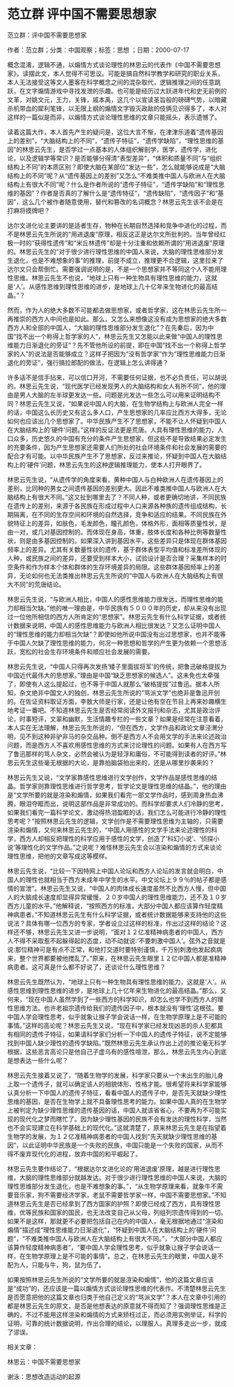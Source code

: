 # 范立群  评中国不需要思想家    
    
范立群：评中国不需要思想家    
作者：范立群；分类：中国观察；标签：思想 ；日期：2000-07-17    
概念混淆，逻辑不通，以煽情方式谈论理性的林思云的代表作《中国不需要思想家》。读摆此文，本人觉得不可思议。可能是搞自然科学教学和研究的职业关系，本人无法接受这等文人墨客在科学概念之间的混杂取代，逻辑推理之间的任意跳跃，在文字煽情游戏中寻找发泄的乐趣。也可能是经历过大跃进年代和史无前例的文革，对姚文元，王力，关锋，戚本禹，这几个以宣读圣旨般的磅礴气势，以暗藏杀机带血的犀利笔锋，以无限上纲的煽情文字毁灭政敌的伎俩见识得多了，本人对这样的一篇似是而非，以煽情方式谈论理性思维的文章只能摇头，表示遗憾了。    
读着这篇大作，本人首先产生的疑问是，这位大言不惭，在津津乐道着“遗传基因上的差别”，“大脑结构上的不同”，“遗传子特征”，“遗传学缺陷”，“理性思维的基因”的林思云先生，是否学过一点基本的人体组织解剖学，医学，遗传学，进化论，以及逻辑学等常识？是否能够分得清“表型差异”，“体积和质量不同”与“组织结构上不同”的本质区别？即使大脑在某部位“发达一些”，怎么就能够说成是“大脑结构上的不同”呢？从“遗传基因上的差别”又怎么“不难类推中国人与欧洲人在大脑结构上有很大不同”呢？什么是作者所说的“遗传子特征”，“遗传学缺陷”和“理性思维的基因”？作者是否真的了解什么是“遗传特征”，“遗传缺陷”，“遗传因子”和“基因”，这么几个被作者随意使用，替代和篡改的名词概念？林思云先生该不会是在打麻将摸牌吧？    
达尔文进化论主要讲的是适者生存，物种在长期自然选择和竞争中进化的过程，而不是林思云先生所说的“用进退废”原理，相反这正是达尔文所批判的。当年曾经红极一时的“获得性遗传”和“米丘林遗传”却是十分注重和依赖所谓的“用进退废”原理的。林思云先生的“对于很少进行理性思维的中国人来说，大脑的理性思维部分发生退化，也是不难想象的事”的推理，前提不成立，推理更不合逻辑，这里拉来了达尔文只会帮倒忙。需要强调说明的是，不是一个思想家并不等同这个人不能用理性思维。林思云先生不也说，“地球上只有一种生物具有理性思维的能力，这就是‘人’。从感性思维到理性思维的进步，是地球上几十亿年来生物进化的最高结晶。”？    
然而，作为人的绝大多数不可能都去做思想家，或者哲学家，这在林思云先生所一再推崇的西方人中间也是如此。那么，又怎么来想像这没有成为思想家的绝大多数西方人和全部的中国人，“大脑的理性思维部分发生退化”？在先秦后，因为中国“找不出一个称得上哲学家的人”，林思云先生又怎能以此来做“中国人的理性思维能力日渐退化的旁证”？先不管他所设的前提，即在中国“找不出一个称得上哲学家的人”的说法是否能够成立？这样子把因为“没有哲学家”作为“理性思维能力日渐退化的旁证”，强行搞拉郎配的做法，在逻辑上怎么讲得通？    
许多话不是信手拈来，可以信口开河，不需要任何证据，也不必负责任，可以胡说的。林思云先生说，“现代医学已经发现男人的大脑结构和女人有所不同”，他的理由是男人大脑的左半球更发达一些。问题是光发达一些怎么可以用来证明结构不同？林思云先生又说，“如果说中国人的大脑，在生物学结构上与欧洲人完全一样的话，中国这么长历史又有这么多人口，产生思想家的几率应比西方大得多，无论如何也应该出几个思想家了。中华民族产生不了思想家，不能不让人怀疑到中国人在大脑结构上的‘硬件’问题。”这样的反证法更是荒唐。人具有理性思维的能力，人口众多，历史悠久的中国有充分的条件产生思想家，但这些不是导致结果必定发生的充要条件，因为产生思想家还需要人们所处的社会环境条件和社会发展的需要的配合才有可能。以中华民族产生不了思想家，反过来推论，怀疑到中国人在大脑结构上的‘硬件’问题，林思云先生的这种逻辑推理能力，使本人打开眼界了。    
林思云先生说，“从遗传学的角度来看，黄种中国人与白种欧洲人在遗传基因上的差别，比同种的男女之间遗传基因的差别更大。因此不难类推中国人与欧洲人在大脑结构上有很大不同。”这又扯到哪里去了？不同人种，或者更确切地讲，不同民族在遗传上的差别，来源于各民族在形成过程中人口来源各种族的遗传组成结构，长期隔离，在不同的生存空间和环境的自然选择，竞争和适应的结果。不同民族在外貌特征上的差异，如肤色，毛发颜色，瞳孔颜色，体格外形，面相等质量性状，是由一对，或几对基因控制的。而体现在身高，体重，肢体长度和各种比例等数量性状，则是由多基因控制的。如果深入讲到基因水平，这些差异只是体现在群体基因频率上的差异。尤其有关数量性状的遗传，基于群体表型平均值和标准差所体现的人种，或民族之间的差异，还要受到样本大小，试验设计是否合理？采集样本的时空条件和作为样本个体和群体的生存环境差异的局限。这些群体基因频率上的差异，无论如何也无法类推出林思云先生所说的“中国人与欧洲人在大脑结构上有很大不同”的荒唐结论。    
林思云先生说，“与欧洲人相比，中国人的感性思维能力很发达，而理性思维的能力却相当欠缺。”他的唯一理由是，中华民族有５０００年的历史，却从来没有出现过一位他所相信的西方人所肯定的“思想家”。林思云先生有什么科学证据，或者统计数据来说明，中国人的感性思维能力与欧洲人相比很发达？又怎么证明中国人的“理性思维的能力却相当欠缺”？即使如他所说中国没有出过思想家，也并不能等于中国人欠缺了理性思维的能力，何况一种思想和哲学的产生更为依赖一个思想活跃，宽松的社会生存环境条件和顺应社会发展的需要。    
林思云先生说，“中国人只得再次发扬‘矮子里面拔将军’的传统，把鲁迅破格提拔为中国近代最伟大的思想家。”理由是中国“缺乏思想家的候选人”。这未免也太牵强了，即使有人这么提起过，也不等于中国人就那么“破格提拔”过鲁迅。据本人所知，杂文绝非中国文人的独创，林思云先生所说的“骂派文学”也绝非是鲁迅开创的。在佐证资料取证方面，李敖大师是行家，还是让他有空在节目上再来妙趣横生地考证一番吧。不知道林思云先生是否经常阅读外文报刊和杂志，尤其是政治评论，时事短评，文翠和幽默，生活情趣专栏的一些文章？如果是经常在注意看着，本人实在无法理解，林思云先生所说的，“但在西方，文学作品和政论文章泾渭分明，见不到这种非驴非马的杂交品种。倒不是西方人不会用文学的手法来论述政治问题，而是西方人不喜欢用感性思维的方式来讨论理性的问题。如果有人在西方写了鲁迅那样的骂人杂文，必然会被认为是轻浮和庸俗，不可能得到读者的好评。”林思云先生这些毫无根据的大论，是靠拍脑袋拍出来的，还是从哪里抄袭来的？    
林思云先生又说，“文学家靠感性思维进行文学创作，文学作品是感性思维的结晶。哲学家则靠理性思维进行哲学思考，哲学论文是理性思维的结晶。”，他的理由是“文学所要的就是渲染和煽情，如果我们看完一部文学作品时，感到周身热血沸腾，眼泪夺眶而出，说明这部作品是非常成功的。而科学却要求人们冷静的思考，如果我们看完一篇科学论文，激动得热泪盈眶的话，我们怎么可能进行冷静的理性思考呢？”按照林思云先生的逻辑，文学创作是不需要理性思维为主轴的，只需要渲染和煽情，又何来林思云先生的，“中国人用感性的文学手法来论述理性的科学，西方人却相反把理性的科学应用于感性的文学，创造了‘科幻小说’、‘侦探小说’等理性化的文学作品。”之说呢？难怪林思云先生会以渲染和煽情的方式来谈论理性思维，把他的文章写成这等模样。    
林思云先生说，“比较一下因特网上中国人论坛和西方人论坛的发言就会明白，中国人的理性也就相当于西方未成年中学生的水平。中文论坛上９９％的帖子都是感情的宣泄”。林思云先生又说，“中国人的肉体成长速度虽然不比西方人慢，但中国人的大脑成长速度却显得异常缓慢，２０岁中国人的理性思维能力，还不及１０岁西方儿童的水平。”他解释说，“按照西方的标准，大部分中国人都应该算作轻度精神病患者。”不知道林思云先生有什么科学证据，或者统计数据能够来支持他的这些说法？具体有哪一位西方的专家，学者设立过这样的标准，作出过这样的结论？这样还不够，林思云先生又进一步说明，“面对１２亿准精神病患者的中国人，西方人不得不采取惹不起躲得起的态度，动不动就说∶‘不要刺激中国人’。弦外之音就是说∶那位精神可是有点不正常，和他打交道时要特别谨慎，千万别刺激他发起疯病来，整个世界都要被他搅乱了。”原来，在林思云先生眼里１２亿中国人都是准精神病患者。这可真是什么都不好说了，还谈论什么理性思维？    
林思云先生既然认为，“地球上只有一种生物具有理性思维的能力，这就是‘人’。从感性思维到理性思维的进步，是地球上几十亿年来生物进化的最高结晶。”那么，又何来，“现在中国人虽然学到了一些西方的科学知识，却怎么也学不到西方人的理性思维方法。也许老祖宗遗传给我们的遗传因子中，根本就没有‘理性’这根弦。要中国人学会理性思考，似乎就象让猴子学会说话一样，在生物学原理上是不可能的事情。”这样的高论呢？林思云先生又说，“现在科学家已经发现凶恶的杀人犯都具有相同的遗传子特征，如果请科学家们分析一下中国人的遗传子特征，说不定能够找到中国人缺少理性的遗传学缺陷。”既然林思云先生承认作出上述的推论毫无科学根据，这些恶言高论只是他自己子虚乌有的感性喧泄，那么，林思云先生内心到底是想表达一些什么呢？    
林思云先生接着又说了，“随着生物学的发展，科学家只要从一个未出生的胎儿身上取一个遗传子，就可以确定该人的相貌体形、性格才能。很希望将来科学家能够认真分析一下中国人的遗传子特征，看看中国人的遗传子中，是否先天就缺少理性思维的基因，是否在生物学上就不具备理性思考的能力。如果中国人真的在生物学上被判定为缺少理性思维的遗传基因的话，中国人就该省省心，不要再为不可能实现的现代化之梦而瞎忙了。因为缺少理性基因的民族不会有发达的理性科学，当然也不会实现建立在科学基础上的现代化。”这就清楚了，原来林思云先生是在指望着生物学的发展，为１２亿准精神病患者的中国人找到“先天就缺少理性思维的基因”，以此证明中华民族是一个失败的民族，中国只能是一个失败的国家，从而不得不废弃现代化的进程，放弃中国的和平崛起了。    
林思云先生要作结论了，“根据达尔文进化论的‘用进退废’原理，越是进行理性思维，大脑的理性思维部分就越发达。对于很少进行理性思维的中国人来说，大脑的理性思维部分发生退化，也是不难想象的事。”，“从生物学原理来看，就象牛不需要音乐家，狗不需要经济学家，老鼠不需要哲学家一样，中国不需要思想家。”不知道林思云先生是否已经拿到了西方国家的护照？即使已经成了西方，具有理性思维，优等民族和国家的国民，也无法改变自己从父母，列组列宗遗传得到的一切。如果不是这样，那就更不必要把包括自己在内的中国人，毫无根据地通过“渲染和煽情”描述成“理性思维能力日渐退化”，“怀疑到中国人在大脑结构上的‘硬件’问题”，“不难类推中国人与欧洲人在大脑结构上有很大不同。”，“大部分中国人都应该算作轻度精神病患者”，“要中国人学会理性思考，似乎就象让猴子学会说话一样，在生物学原理上是不可能的事情”。总之，在林思云先生的眼里，中国人是不配为人，只能与牛，狗，鼠为伍了。    
如果按照林思云先生所说的“文学所要的就是渲染和煽情”，他的这篇文章应该是“成功”的，还应该是一篇以煽情方式谈论理性思维的代表作。不清楚林思云先生是否愿意把他的这篇文章也归类于他自己定义的“骂派文学”？本人在文章中引用的都是林思云先生的原文，是否是他想表达的原意就不得而知了？强调理性思维是正确的，不过不能用这样渲染和煽情的方式来矫枉过正，而必须用实例举证，科学的证明，可靠的统计数据说明，作出合理的结论，以理服人。真理多走出一步，就成了谬误。    
    
相关文章：    
林思云：中国不需要思想家    
谢泳：思想改造运动的起源